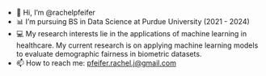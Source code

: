 - 👋 Hi, I’m @rachelpfeifer
- 📊 I’m pursuing BS in Data Science at Purdue University (2021 - 2024)
- 💻 My research interests lie in the applications of machine learning in healthcare. My current research is on applying machine learning models to evaluate demographic fairness in biometric datasets.
- 📫 How to reach me: pfeifer.rachel.j@gmail.com
